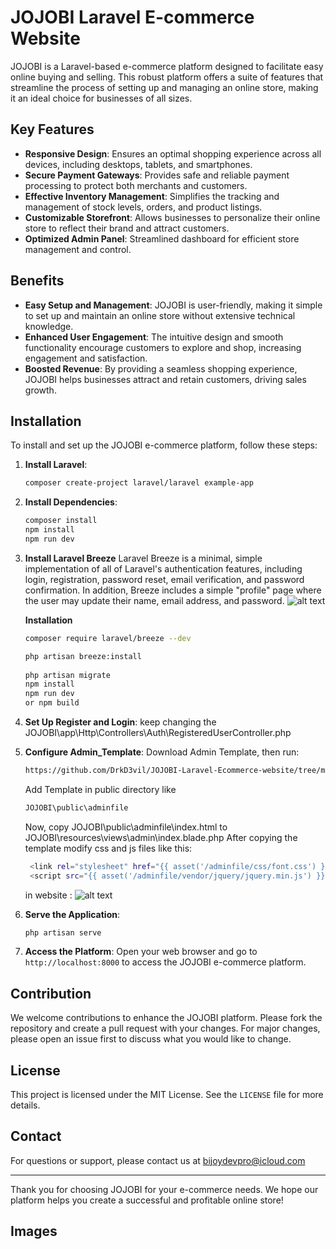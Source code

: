 # JOJOBI Laravel E-commerce Website

JOJOBI is a Laravel-based e-commerce platform designed to facilitate easy online buying and selling. This robust platform offers a suite of features that streamline the process of setting up and managing an online store, making it an ideal choice for businesses of all sizes.

## Key Features

- **Responsive Design**: Ensures an optimal shopping experience across all devices, including desktops, tablets, and smartphones.
- **Secure Payment Gateways**: Provides safe and reliable payment processing to protect both merchants and customers.
- **Effective Inventory Management**: Simplifies the tracking and management of stock levels, orders, and product listings.
- **Customizable Storefront**: Allows businesses to personalize their online store to reflect their brand and attract customers.
- **Optimized Admin Panel**: Streamlined dashboard for efficient store management and control.

## Benefits

- **Easy Setup and Management**: JOJOBI is user-friendly, making it simple to set up and maintain an online store without extensive technical knowledge.
- **Enhanced User Engagement**: The intuitive design and smooth functionality encourage customers to explore and shop, increasing engagement and satisfaction.
- **Boosted Revenue**: By providing a seamless shopping experience, JOJOBI helps businesses attract and retain customers, driving sales growth.

## Installation

To install and set up the JOJOBI e-commerce platform, follow these steps:

1. **Install Laravel**:
   ```bash
   composer create-project laravel/laravel example-app
   ```

2. **Install Dependencies**:
   ```bash
   composer install
   npm install
   npm run dev
   ```
3. **Install Laravel Breeze**
   Laravel Breeze is a minimal, simple implementation of all of Laravel's authentication features, including login, registration, password reset, email verification, and password confirmation. In addition, Breeze includes a simple "profile" page where the user may update their name, email address, and password.
   ![alt text](https://laravel.com/img/docs/breeze-register.png)

   **Installation**
   ```bash
   composer require laravel/breeze --dev

   php artisan breeze:install
 
   php artisan migrate
   npm install
   npm run dev 
   or npm build
   ```

4. **Set Up Register and Login**:
   keep changing the JOJOBI\app\Http\Controllers\Auth\RegisteredUserController.php

5. **Configure Admin_Template**:
   Download Admin Template, then run:
   ```bash
   https://github.com/DrkD3vil/JOJOBI-Laravel-Ecommerce-website/tree/main/Admin_Template
   ```
   Add Template in public directory like 
   ```bash
   JOJOBI\public\adminfile
   ```
   Now, copy JOJOBI\public\adminfile\index.html to JOJOBI\resources\views\admin\index.blade.php
   After copying the template modify css and js files like this:
   ```bash
    <link rel="stylesheet" href="{{ asset('/adminfile/css/font.css') }}">
    <script src="{{ asset('/adminfile/vendor/jquery/jquery.min.js') }}"></script>
    ```
    in website :
    ![alt text](https://i.ibb.co/qNHmjrR/Screenshot-14-8-2024-112156-127-0-0-1.jpg)

6. **Serve the Application**:
   ```bash
   php artisan serve
   ```

7. **Access the Platform**:
   Open your web browser and go to `http://localhost:8000` to access the JOJOBI e-commerce platform.

## Contribution

We welcome contributions to enhance the JOJOBI platform. Please fork the repository and create a pull request with your changes. For major changes, please open an issue first to discuss what you would like to change.

## License

This project is licensed under the MIT License. See the `LICENSE` file for more details.

## Contact

For questions or support, please contact us at bijoydevpro@icloud.com 

---

Thank you for choosing JOJOBI for your e-commerce needs. We hope our platform helps you create a successful and profitable online store!

## Images

